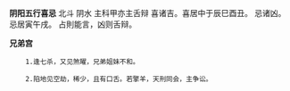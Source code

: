 **阴阳五行喜忌**
北斗 阴水 主科甲亦主舌辩
喜诸吉。喜居中于辰巳酉丑。
忌诸凶。忌居寅午戌。
占則能言，凶则舌辩。


**兄弟宫**
```
    1.逢七杀，又见煞曜，兄弟姐妹不和。

    2.陷地见空劫，稀少，且有口舌。若擎羊，天刑同会，主争讼。
```